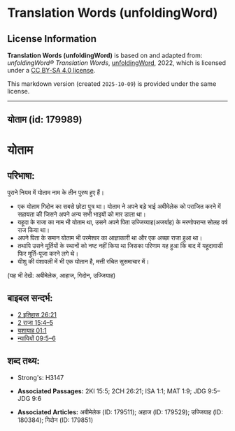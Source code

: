 # Translation Words (unfoldingWord)

## License Information

**Translation Words (unfoldingWord)** is based on and adapted from: _unfoldingWord® Translation Words_, [unfoldingWord](https://unfoldingword.org/utw), 2022, which is licensed under a [CC BY-SA 4.0 license](https://creativecommons.org/licenses/by-sa/4.0/legalcode.en).

This markdown version (created `2025-10-09`) is provided under the same license.



--------------------------------

## योताम (id: 179989)

योताम
=====

परिभाषा:
--------

पुराने नियम में योताम नाम के तीन पुरुष हुए हैं।

* एक योताम गिदोन का सबसे छोटा पुत्र था। योताम ने अपने बड़े भाई अबीमेलेक को पराजित करने में सहायता की जिसने अपने अन्य सभी भाइयों को मार डाला था।
* यहूदा के राजा का नाम भी योताम था, उसने अपने पिता उज्जिय्याह(अजर्याह) के मरणोपरान्त सोलह वर्ष राज किया था।
* अपने पिता के समान योताम भी परमेश्वर का आज्ञाकारी था और एक अच्छा राजा हुआ था।
* तथापि उसने मूर्तियों के स्थानों को नष्ट नहीं किया था जिसका परिणाम यह हुआ कि बाद में यहूदावासी फिर मूर्ति\-पूजा करने लगे थे।
* यीशु की वंशावली में भी एक योतान है, मत्ती रचित सुसमाचार में।

(यह भी देखें: अबीमेलेक, आहाज, गिदोन, उज्जियाह)

बाइबल सन्दर्भ:
--------------

* [2 इतिहास 26:21](https://ref.ly/2Chr0:0)
* [2 राजा 15:4–5](https://ref.ly/2Kgs0:0)
* [यशायाह 01:1](https://ref.ly/Isa1:1)
* [न्यायियों 09:5–6](https://ref.ly/Judg9:5-Judg9:6)

शब्द तथ्य:
----------

* Strong's: H3147

* **Associated Passages:** 2KI 15:5; 2CH 26:21; ISA 1:1; MAT 1:9; JDG 9:5–JDG 9:6
* **Associated Articles:** अबीमेलेक (ID: 179511); अहाज (ID: 179529); उज्जियाह (ID: 180384); गिदोन (ID: 179851)

